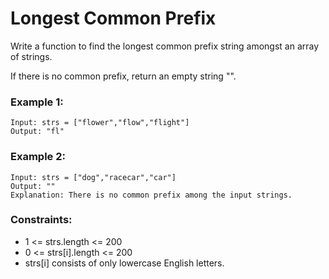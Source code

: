 # Longest Common Prefix

Write a function to find the longest common prefix string amongst an array of strings.

If there is no common prefix, return an empty string "".

### Example 1:

```
Input: strs = ["flower","flow","flight"]
Output: "fl"
```

### Example 2:

```
Input: strs = ["dog","racecar","car"]
Output: ""
Explanation: There is no common prefix among the input strings.
```

### Constraints:

- 1 <= strs.length <= 200
- 0 <= strs[i].length <= 200
- strs[i] consists of only lowercase English letters.
